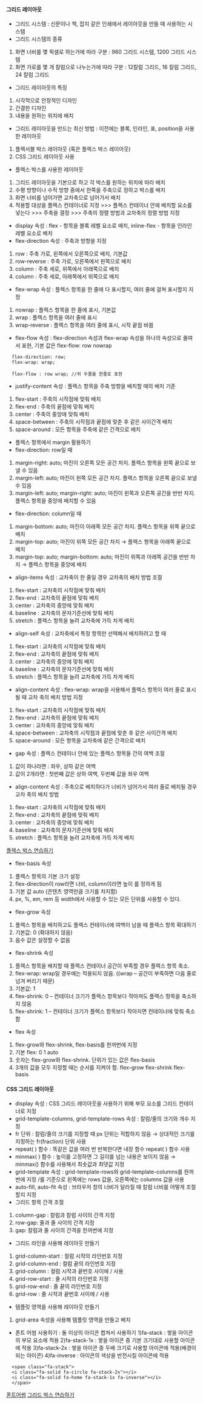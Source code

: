 #### 그리드 레이아웃
- 그리드 시스템 : 신문이나 책, 잡지 같은 인쇄에서 레이아웃을 만들 때 사용하는 시스템
- 그리드 시스템의 종류
 1) 화면 너비를 몇 픽셀로 하는가에 따라 구분 : 960 그리드 시스템, 1200 그리드 시스템
 2) 화면 가로를 몇 개 칼럼으로 나누는가에 따라 구분 : 12칼럼 그리드, 16 칼럼 그리드, 24 칼럼 그리드
- 그리드 레이아웃의 특징 
 1) 시각적으로 안정적인 디자인
 2) 간결한 디자인
 3) 내용을 원하는 위치에 배치
 - 그리드 레이아웃을 만드는 최신 방법 : 이전에는 블록, 인라인, 표, position을 사용한 레이아웃
  1) 플렉서블 박스 레이아웃 (혹은 플렉스 박스 레이아웃)
  2) CSS 그리드 레이아웃 사용

- 플렉스 박스를 사용한 레이아웃
 1) 그리드 레이아웃을 기본으로 하고 각 박스를 원하는 위치에 따라 배치
 2) 수평 방향이나 수직 방향 중에서 한쪽을 주축으로 정하고 박스를 배치
 3) 화면 너비를 넘어가면 교차축으로 넘어가서 배치
 4) 적용할 대상을 플렉스 컨테이너로 지정 >>> 플렉스 컨테이너 안에 배치할 요소를 넣는다 >>> 주축을 결정 >>> 주축의 정렬 방법과 교차축의 정렬 방법 지정
- display 속성 : flex - 항목을 블록 레벨 요소로 배치, inline-flex - 항목을 인라인 레벨 요소로 배치
- flex-direction 속성 : 주축과 방향을 지정
 1) row : 주축 가로, 왼쪽에서 오른쪽으로 배치, 기본값
 2) row-reverse : 주축 가로, 오른쪽에서 왼쪽으로 배치
 3) column : 주축 세로, 위쪽에서 아래쪽으로 배치
 4) column : 주축 세로, 아래쪽에서 위쪽으로 배치
- flex-wrap 속성 : 플렉스 항목을 한 줄에 다 표시할지, 여러 줄에 걸쳐 표시할지 지정
 1) nowrap : 플렉스 항목을 한 줄에 표시, 기본값
 2) wrap : 플렉스 항목을 여러 줄에 표시
 3) wrap-reverse : 플렉스 항목을 여러 줄에 표시, 시작 끝점 바뀜
- flex-flow 속성 : flex-direction 속성과 flex-wrap 속성을 하나의 속성으로 줄여서 표현, 기본 값은 flex-flow: row nowrap
```
  flex-direction: row;
  flex-wrap: wrap;      
  
  flex-flow : row wrap; //위 두줄을 한줄로 표현
```

- justify-content 속성 : 플렉스 항목을 주축 방향을 배치할 때의 배치 기준
 1) flex-start : 주축의 시작점에 맞춰 배치
 2) flex-end : 주축의 끝점에 맞춰 배치
 3) center  : 주축의 중앙에 맞춰 배치
 4) space-between : 주축의 시작점과 끝점에 맞춘 후 같은 사이간격 배치
 5) space-around : 모든 항목을 주축에 같은 간격으로 배치

- 플렉스 항목에서 margin 활용하기
- flex-direction: row일 때
 1) margin-right: auto; 마진이 오른쪽 모든 공간 차지. 플렉스 항목을 왼쪽 끝으로 보낼 수 있음
 2) margin-left: auto; 마진이 왼쪽 모든 공간 차지. 플렉스 항목을 오른쪽 끝으로 보낼 수 있음
 3) margin-left: auto; margin-right: auto; 마진이 왼쪽과 오른쪽 공간을 반반 차지. 플렉스 항목을 중앙에 배치할 수 있음
- flex-direction: column일 때
 1) margin-bottom: auto; 마진이 아래쪽 모든 공간 차지. 플렉스 항목을 위쪽 끝으로 배치
 2) margin-top: auto; 마진이 위쪽 모든 공간 차지 → 플렉스 항목을 아래쪽 끝으로 배치
 3) margin-top: auto; margin-bottom: auto; 마진이 위쪽과 아래쪽 공간을 반반 차지 → 플렉스 항목을 중앙에 배치

 - align-items 속성 : 교차축이 한 줄일 경우 교차축의 배치 방법 조절
  1) flex-start : 교차축의 시작점에 맞춰 배치
  2) flex-end :  교차축의 끝점에 맞춰 배치
  3) center :  교차축의 중앙에 맞춰 배치
  4) baseline :  교차축의 문자기준선에 맞춰 배치
  5) stretch :  플렉스 항목을 늘려 교차축에 가득 차게 배치

- align-self 속성 : 교차축에서 특정 항목만 선택해서 배치하려고 할 때
 1) flex-start : 교차축의 시작점에 맞춰 배치
 2) flex-end :  교차축의 끝점에 맞춰 배치
 3) center :  교차축의 중앙에 맞춰 배치
 4) baseline :  교차축의 문자기준선에 맞춰 배치
 5) stretch :  플렉스 항목을 늘려 교차축에 가득 차게 배치

- align-content 속성 : flex-wrap: wrap을 사용해서 플렉스 항목이 여러 줄로 표시될 때 교차 축의 배치 방법 지정
 1) flex-start : 교차축의 시작점에 맞춰 배치
 2) flex-end : 교차축의 끝점에 맞춰 배치
 3) center  : 교차축의 중앙에 맞춰 배치
 4) space-between : 교차축의 시작점과 끝점에 맞춘 후 같은 사이간격 배치
 5) space-around : 모든 항목을 교차축에 같은 간격으로 배치

 - gap 속성 : 플렉스 컨테이너 안에 있는 플렉스 항목들 간의 여백 조절 
 1) 값이 하나라면 : 좌우, 상하 같은 여백
 2) 값이 2개라면 : 첫번째 값은 상하 여백, 두번째 값을 좌우 여백
- align-content 속성 : 주축으로 배치하다가 너비가 넘어가서 여러 줄로 배치될 경우 교차 축의 배치 방법
 1) flex-start : 교차축의 시작점에 맞춰 배치
 2) flex-end :  교차축의 끝점에 맞춰 배치
 3) center :  교차축의 중앙에 맞춰 배치
 4) baseline :  교차축의 문자기준선에 맞춰 배치
 5) stretch :  플렉스 항목을 늘려 교차축에 가득 차게 배치

 [플렉스 박스 연습하기](https://flexboxfroggy.com/#ko)
 
 - flex-basis 속성
 1) 플렉스 항목의 기본 크기 설정
 2) flex-direction이 row라면 너비, column이라면 높이 를 정하게 됨
 3) 기본 값 auto (콘텐츠 영역만큼 크기를 차지함)
 4) px, %, em, rem 등 width에서 사용할 수 있는 모든 단위를 사용할 수 있다.
 - flex-grow 속성
1) 플렉스 항목을 배치하고도 플렉스 컨테이너에 여백이 남을 때 플렉스 항목 확대하기
2) 기본값: 0 (확대하지 않음)
3) 음수 값은 설정할 수 없음
- flex-shrink 속성
1) 플렉스 항목을 배치할 때 플렉스 컨테이너 공간이 부족할 경우 플렉스 항목 축소.
2) flex-wrap: wrap일 경우에는 적용되지 않음. ((wrap – 공간이 부족하면 다음 줄로 넘겨 버리기 때문)
3) 기본값: 1 
4) flex-shrink: 0 – 컨테이너 크기가 플렉스 항목보다 작아져도 플렉스 항목을 축소하지 않음
5) flex-shrink: 1 – 컨테이너 크기가 플렉스 항목보다 작아지면 컨테이너에 맞춰 축소함
- flex 속성
1) flex-grow와 flex-shrink, flex-basis를 한꺼번에 지정
2) 기본 flex: 0 1 auto
3) 숫자는 flex-grow와 flex-shrink. 단위가 있는 값은 flex-basis
4) 3개의 값을 모두 지정할 때는 순서를 지켜야 함. flex-grow flex-shrink flex-basis

#### CSS 그리드 레이아웃
- display 속성 : CSS 그리드 레이아웃을 사용하기 위해 부모 요소를 그리드 컨테이너로 지정
- grid-template-columns, grid-template-rows 속성 : 칼럼/줄의 크기와 개수 지정
- fr 단위 : 칼럼/줄의 크기를 지정할 때 px 단위는 적합하지 않음 → 상대적인 크기를 지정하는 fr(fraction) 단위 사용
- repeat( ) 함수 : 똑같은 값을 여러 번 반복한다면 내장 함수 repeat( ) 함수 사용
- minmax( ) 함수 : 높이를 고정하면 그 길이를 넘는 내용은 보이지 않음 → minmax() 함수를 사용해서 최솟값과 최댓값 지정
- grid-template 속성 : grid-template-rows와 grid-template-columns를 한꺼번에 지정 /를 기준으로 왼쪽에는 rows 값을, 오른쪽에는 columns 값을 사용
- auto-fill, auto-fit 속성 : 브라우저 창의 너비가 달라질 때 칼럼 너비를 어떻게 조절할지 지정
- 그리드 항목 간격 조절
1) column-gap : 칼럼과 칼럼 사이의 간격 지정
2) row-gap: 줄과 줄 사이의 간격 지정
3) gap: 칼럼과 줄 사이의 간격을 한꺼번에 지정
- 그리드 라인을 사용해 레이아웃 만들기
 1) grid-column-start : 컬럼 시작의 라인번호 지정
 2) grid-column-end : 컬럼 끝의 라인번호 지정
 3) grid-column :  컬럼 시작과 끝번호 사이에 / 사용
 4) grid-row-start : 줄 시작의 라인번호 지정 
 5) grid-row-end : 줄 끝의 라인번호 지정 
 6) grid-row : 줄 시작과 끝번호 사이에 / 사용 
 - 템플릿 영역을 사용해 레이아웃 만들기
  1) grid-area 속성을 사용해 템플릿 영역을 만들고 배치

- 폰트 어썸 사용하기 : 둘 이상의 아이콘 켭쳐서 사용하기
 1)fa-stack : 쌓을 아이콘의 부모 요소에 적용
 2)fa-stack-1x : 쌓을 아이콘 중 기본 크기대로 사용할 아이콘에 적용
 3)fa-stack-2x : 쌓을 아이콘 중 두배 크기로 사용할 아이콘에 적용(배경이 되는 아이콘)
 4)fa-inverse : 아이콘의 색상을 반전시킬 아이콘에 적용
```
  <span class="fa-stack">
  <i class="fa-solid fa-circle fa-stack-2x"></i>
  <i class="fa-solid fa-home fa-stack-1x fa-inverse"></i>
  </span>
```
[폰트어썸](https://cdnjs.com/libraries/font-awesome)
[그리드 박스 연습하기](https://cssgridgarden.com/#ko)

